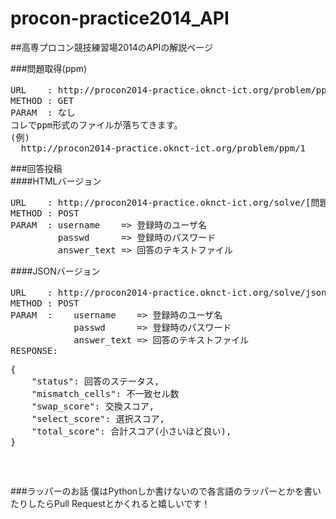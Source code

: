 procon-practice2014_API
=======================

##高専プロコン競技練習場2014のAPIの解説ページ
  
###問題取得(ppm)  
<pre>
URL    : http://procon2014-practice.oknct-ict.org/problem/ppm/[問題番号]  
METHOD : GET  
PARAM  : なし  
コレでppm形式のファイルが落ちてきます。  
(例)  
  http://procon2014-practice.oknct-ict.org/problem/ppm/1  
</pre>
###回答投稿  
####HTMLバージョン
<pre>
URL    : http://procon2014-practice.oknct-ict.org/solve/[問題番号]
METHOD : POST  
PARAM  : username    => 登録時のユーザ名  
         passwd      => 登録時のパスワード    
         answer_text => 回答のテキストファイル
</pre> 
####JSONバージョン 
<pre>
URL    : http://procon2014-practice.oknct-ict.org/solve/json/[問題番号]  
METHOD : POST  
PARAM  : 	username    => 登録時のユーザ名  
            passwd      => 登録時のパスワード  
         	answer_text => 回答のテキストファイル  
RESPONSE:  
<pre>
{
	"status": 回答のステータス,
	"mismatch_cells": 不一致セル数
	"swap_score": 交換スコア,
	"select_score": 選択スコア,
	"total_score": 合計スコア(小さいほど良い), 
}
</pre>
</pre>

###ラッパーのお話
僕はPythonしか書けないので各言語のラッパーとかを書いたりしたらPull Requestとかくれると嬉しいです！
